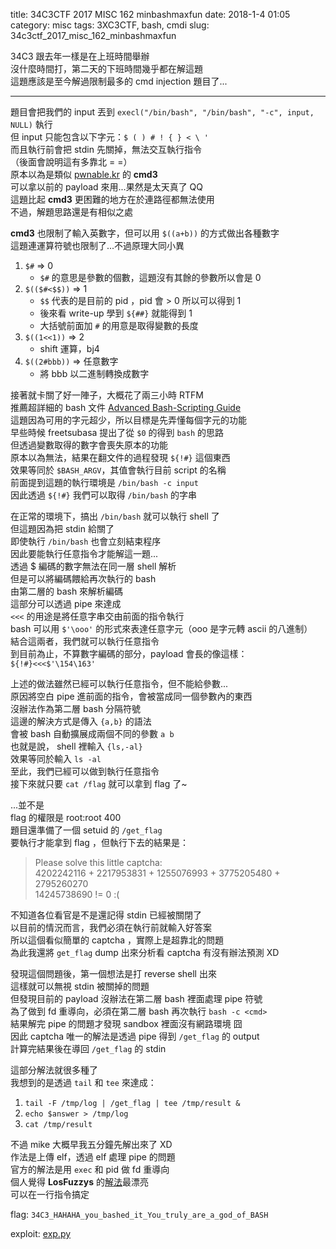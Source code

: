 title: 34C3CTF 2017 MISC 162 minbashmaxfun
date: 2018-1-4 01:05
category: misc
tags: 3XC3CTF, bash, cmdi
slug: 34c3ctf_2017_misc_162_minbashmaxfun

34C3 跟去年一樣是在上班時間舉辦  
沒什麼時間打，第二天的下班時間幾乎都在解這題  
這題應該是至今解過限制最多的 cmd injection 題目了...  

* * *

題目會把我們的 input 丟到 `execl("/bin/bash", "/bin/bash", "-c", input, NULL)` 執行  
但 input 只能包含以下字元：`$ ( ) # ! { } < \ '`  
而且執行前會把 stdin 先關掉，無法交互執行指令  
（後面會說明這有多靠北 = =）  
原本以為是類似 [pwnable.kr](http://pwnable.kr) 的 **cmd3**  
可以拿以前的 payload 來用...果然是太天真了 QQ  
這題比起 **cmd3** 更困難的地方在於連路徑都無法使用  
不過，解題思路還是有相似之處  

**cmd3** 也限制了輸入英數字，但可以用 `$((a+b))` 的方式做出各種數字  
這題連運算符號也限制了...不過原理大同小異  

1. `$#` => 0  
    - `$#` 的意思是參數的個數，這題沒有其餘的參數所以會是 0   
2. `$(($#<$$))` => 1
    - `$$` 代表的是目前的 pid ，pid 會 > 0 所以可以得到 1
    - 後來看 write-up 學到 `${##}` 就能得到 1 
    - 大括號前面加 `#` 的用意是取得變數的長度
3. `$((1<<1))` => 2  
    - shift 運算，bj4
4. `$((2#bbb))` => 任意數字
    - 將 bbb 以二進制轉換成數字

接著就卡關了好一陣子，大概花了兩三小時 RTFM  
推薦超詳細的 bash 文件 [Advanced Bash-Scripting Guide](http://tldp.org/LDP/abs/html/abs-guide.html)  
這題因為可用的字元超少，所以目標是先弄懂每個字元的功能  
早些時候 freetsubasa 提出了從 `$0` 的得到 `bash` 的思路  
但透過變數取得的數字會喪失原本的功能  
原本以為無法，結果在翻文件的過程發現 `${!#}` 這個東西  
效果等同於 `$BASH_ARGV`，其值會執行目前 script 的名稱  
前面提到這題的執行環境是 `/bin/bash -c input`  
因此透過 `${!#}` 我們可以取得 `/bin/bash` 的字串  

在正常的環境下，搞出 `/bin/bash` 就可以執行 shell 了  
但這題因為把 stdin 給關了  
即使執行 `/bin/bash` 也會立刻結束程序  
因此要能執行任意指令才能解這一題...  
透過 $ 編碼的數字無法在同一層 shell 解析  
但是可以將編碼餵給再次執行的 bash  
由第二層的 bash 來解析編碼  
這部分可以透過 pipe 來達成  
`<<<` 的用途是將任意字串交由前面的指令執行  
bash 可以用 `$'\ooo'` 的形式來表達任意字元（ooo 是字元轉 ascii 的八進制）  
結合這兩者，我們就可以執行任意指令  
到目前為止，不算數字編碼的部分，payload 會長的像這樣：  
`${!#}<<<$'\154\163'`

上述的做法雖然已經可以執行任意指令，但不能給參數...  
原因將空白 pipe 進前面的指令，會被當成同一個參數內的東西  
沒辦法作為第二層 bash 分隔符號  
這邊的解決方式是傳入 `{a,b}` 的語法  
會被 bash 自動擴展成兩個不同的參數 `a b`  
也就是說， shell 裡輸入 `{ls,-al}`  
效果等同於輸入 `ls -al`  
至此，我們已經可以做到執行任意指令  
接下來就只要 `cat /flag` 就可以拿到 flag 了~  

...並不是  
flag 的權限是 root:root 400  
題目還準備了一個 setuid 的 `/get_flag`  
要執行才能拿到 flag  ，但執行下去的結果是：

> Please solve this little captcha:  
> 4202242116 + 2217953831 + 1255076993 + 3775205480 + 2795260270  
> 14245738690 != 0 :(  

不知道各位看官是不是還記得 stdin 已經被關閉了  
以目前的情況而言，我們必須在執行前就輸入好答案  
所以這個看似簡單的 captcha ，實際上是超靠北的問題  
為此我還將 `get_flag` dump 出來分析看 captcha 有沒有辦法預測 XD  

發現這個問題後，第一個想法是打 reverse shell 出來  
這樣就可以無視 stdin 被關掉的問題  
但發現目前的 payload 沒辦法在第二層 bash 裡面處理 pipe 符號   
為了做到 fd 重導向，必須在第二層 bash 再次執行 `bash -c <cmd>`  
結果解完 pipe 的問題才發現 sandbox 裡面沒有網路環境 囧  
因此 captcha 唯一的解法是透過 pipe 得到 `/get_flag` 的 output  
計算完結果後在導回 `/get_flag` 的 stdin  

這部分解法就很多種了  
我想到的是透過 `tail` 和 `tee` 來達成：

1. `tail -F /tmp/log | /get_flag | tee /tmp/result &`
2. `echo $answer > /tmp/log`
3. `cat /tmp/result`

不過 mike 大概早我五分鐘先解出來了 XD  
作法是上傳 elf，透過 elf 處理 pipe 的問題   
官方的解法是用 `exec` 和 pid 做 fd 重導向  
個人覺得 **LosFuzzys** 的[解法](https://losfuzzys.github.io/writeup/2017/12/30/34c3ctf-minbashmaxfun/)最漂亮  
可以在一行指令搞定  

flag: `34C3_HAHAHA_you_bashed_it_You_truly_are_a_god_of_BASH`

exploit: [exp.py]({filename}/exp/minbashmaxfun.py)
